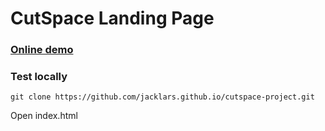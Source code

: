 # CutSpace Landing Page

###  [**Online demo**](https://jacklars.github.io/cutspace-project/)

### Test locally

```
git clone https://github.com/jacklars.github.io/cutspace-project.git
```

Open index.html
